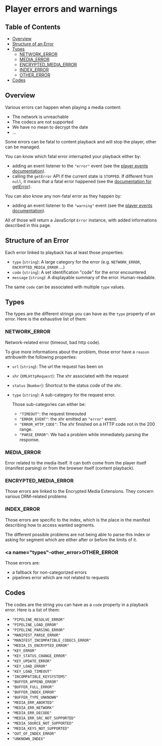 # Player errors and warnings

## Table of Contents

- [Overview](#overview)
- [Structure of an Error](#structure)
- [Types](#types)
    - [NETWORK_ERROR](#types-NETWORK_ERROR)
    - [MEDIA_ERROR](#types-MEDIA_ERROR)
    - [ENCRYPTED_MEDIA_ERROR](#types-ENCRYPTED_MEDIA_ERROR)
    - [INDEX_ERROR](#types-INDEX_ERROR)
    - [OTHER_ERROR](#types-OTHER_ERROR)
- [Codes](#codes)

## <a name="overview"></a>Overview

Various errors can happen when playing a media content:
  - The network is unreachable
  - The codecs are not supported
  - We have no mean to decrypt the date
  - ...

Some errors can be fatal to content playback and will stop the player, other can be managed.

You can know which fatal error interrupted your playback either by:
  - adding an event listener to the ``"error"`` event (see the [player events documentation](./player_events.md)).
  - calling the ``getError`` API if the current state is ``STOPPED``. If different from ``null``, it means that a fatal error happened (see the [documentation for getError](./index.md#meth-getError)).

You can also know any non-fatal error as they happen by:
  - adding an event listener to the ``"warning"`` event (see the [player events documentation](./player_events.md)).

All of those will return a JavaScript ``Error`` instance, with added informations described in this page.

## <a name="structure"></a>Structure of an Error

Each error linked to playback has at least those properties:
  - ``type`` (``string``): A large category for the error (e.g. ``NETWORK_ERROR``, ``ENCRYPTED_MEDIA_ERROR`` ...)
  - ``code`` (``string``): A set identification "code" for the error encountered
  - ``message`` (``string``): A displayable summary of the error. Human-readable.

The same ``code`` can be associated with multiple ``type`` values.

## <a name="types"></a>Types

The types are the different strings you can have as the ``type`` property of an error. Here is the exhaustive list of them:

### <a name="types-network_error"></a>NETWORK_ERROR

Network-related error (timeout, bad http code).

To give more informations about the problem, those error have a `reason` attribuwith the following properties:
  - ``url`` (``string``): The url the request has been on
  - ``xhr`` (``XMLHttpRequest``): The xhr associated with the request
  - ``status`` (``Number``): Shortcut to the status code of the xhr.
  - ``type`` (``string``): A sub-category for the request error.

    Those sub-categories can either be:
      - ``"TIMEOUT"``: the request timeouted
      - ``"ERROR_EVENT"``: the xhr emitted an ``"error"`` event.
      - ``"ERROR_HTTP_CODE"``: The xhr finished on a HTTP code not in the 200 range.
      - ``"PARSE_ERROR"``: We had a problem while immediately parsing the response.

### <a name="types-media_error"></a>MEDIA_ERROR

Error related to the media itself. It can both come from the player itself (manifest parsing) or from the browser itself (content playback).

### <a name="types-encrypted_media_error"></a>ENCRYPTED_MEDIA_ERROR

Those errors are linked to the Encrypted Media Extensions. They concern various DRM-related problems

### <a name="types-index_error"></a>INDEX_ERROR

Those errors are specific to the index, which is the place in the manifest describing how to access wanted segments.

The different possible problems are not being able to parse this index or asking for segment which are either after or before the limits of it.

### <a name="types"-other_error></a>OTHER_ERROR

Those errors are:
  - a fallback for non-categorized errors
  - pipelines error which are not related to requests

## <a name="codes"></a>Codes

The codes are the string you can have as a ``code`` property in a playback error. Here is a list of them:
  - ``"PIPELINE_RESOLVE_ERROR"``
  - ``"PIPELINE_LOAD_ERROR"``
  - ``"PIPELINE_PARSING_ERROR"``
  - ``"MANIFEST_PARSE_ERROR"``
  - ``"MANIFEST_INCOMPATIBLE_CODECS_ERROR"``
  - ``"MEDIA_IS_ENCRYPTED_ERROR"``
  - ``"KEY_ERROR"``
  - ``"KEY_STATUS_CHANGE_ERROR"``
  - ``"KEY_UPDATE_ERROR"``
  - ``"KEY_LOAD_ERROR"``
  - ``"KEY_LOAD_TIMEOUT"``
  - ``"INCOMPATIBLE_KEYSYSTEMS"``
  - ``"BUFFER_APPEND_ERROR"``
  - ``"BUFFER_FULL_ERROR"``
  - ``"BUFFER_INDEX_ERROR"``
  - ``"BUFFER_TYPE_UNKNOWN"``
  - ``"MEDIA_ERR_ABORTED"``
  - ``"MEDIA_ERR_NETWORK"``
  - ``"MEDIA_ERR_DECODE"``
  - ``"MEDIA_ERR_SRC_NOT_SUPPORTED"``
  - ``"MEDIA_SOURCE_NOT_SUPPORTED"``
  - ``"MEDIA_KEYS_NOT_SUPPORTED"``
  - ``"OUT_OF_INDEX_ERROR"``
  - ``"UNKNOWN_INDEX"``
